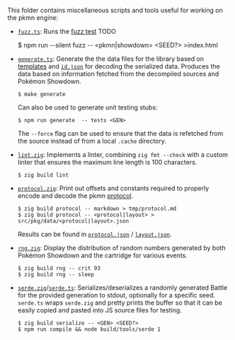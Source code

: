 This folder contains miscellaneous scripts and tools useful for working on the pkmn engine:

- [`fuzz.ts`](fuzz.ts): Runs the [fuzz test](../../docs/TESTING.md#Fuzz) TODO

    $ npm run --silent fuzz  --  <pkmn|showdown> <GEN> <DURATION> <SEED?> >index.html

- [`generate.ts`](generate.ts): Generate the the data files for the library based on
  [templates](../lib/common/data) and [`id.json`](../pkg/data/ids.json) for decoding the serialized
  data. Produces the data based on information fetched from the decompiled sources and Pokémon
  Showdown.

      $ make generate

  Can also be used to generate unit testing stubs:

      $ npm run generate  -- tests <GEN>

  The `--force` flag can be used to ensure that the data is refetched from the source instead of
  from a local `.cache` directory.

- [`lint.zig`](lint.zig): Implements a linter, combining `zig fmt --check` with a custom linter
  that ensures the maximum line length is 100 characters.

      $ zig build lint

- [`protocol.zig`](protocol.zig): Print out offsets and constants required to properly encode and
  decode the pkmn [protocol](../../docs/PROTOCOL.md).

      $ zig build protocol -- markdown > tmp/protocol.md
      $ zig build protocol -- <protocol|layout> > src/pkg/data/<protocol|layout>.json

  Results can be found in [`protocol.json`](../pkg/data/protocol.json) /
  [`layout.json`](../pkg/data/layout.json).

- [`rng.zig`](rng.zig): Display the distribution of random numbers generated by both Pokémon
  Showdown and the cartridge for various events.

      $ zig build rng -- crit 93
      $ zig build rng -- sleep

- [`serde.zig`](serde.zig)/[`serde.ts`](serde.ts): Serializes/deserializes a randomly generated
  Battle for the provided generation to stdout, optionally for a specific seed. `serde.ts` wraps
  `serde.zig` and pretty prints the buffer so that it can be easily copied and pasted into JS
  source files for testing.

      $ zig build serialize -- <GEN> <SEED?>
      $ npm run compile && node build/tools/serde 1
